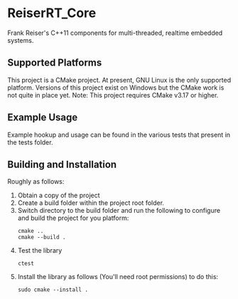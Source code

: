 # ReiserRT_Core
Frank Reiser's C++11 components for multi-threaded, realtime 
embedded systems.

## Supported Platforms
This project is a CMake project. At present, GNU Linux is
the only supported platform. Versions of this project exist
on Windows but the CMake work is not quite in place yet.
Note: This project requires CMake v3.17 or higher.

## Example Usage
Example hookup and usage can be found in the various
tests that present in the tests folder.

## Building and Installation
Roughly as follows:
1) Obtain a copy of the project
2) Create a build folder within the project root folder.
3) Switch directory to the build folder and run the following 
   to configure and build the project for you platform:
   ```
   cmake ..
   cmake --build .
   ```
4) Test the library
   ```
   ctest
   ```
5) Install the library as follows (You'll need root permissions)
   to do this:
   ```
   sudo cmake --install .
   ```
